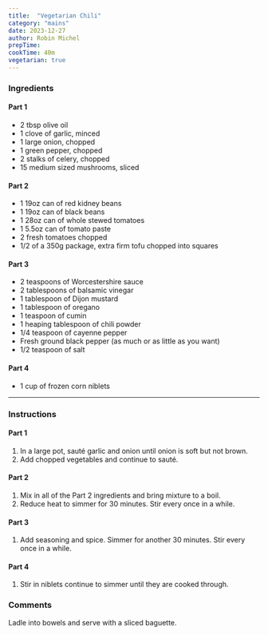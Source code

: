 ```yaml
---
title:  "Vegetarian Chili"
category: "mains"
date: 2023-12-27
author: Robin Michel
prepTime:
cookTime: 40m
vegetarian: true
---
```


### Ingredients

#### Part 1

- 2 tbsp olive oil
- 1 clove of garlic, minced
- 1 large onion, chopped
- 1 green pepper, chopped
- 2 stalks of celery, chopped
- 15 medium sized mushrooms, sliced

#### Part 2

- 1 19oz can of red kidney beans
- 1 19oz can of black beans
- 1 28oz can of whole stewed tomatoes
- 1 5.5oz can of tomato paste
- 2 fresh tomatoes chopped
- 1/2 of a 350g package, extra firm tofu chopped into squares

#### Part 3

- 2 teaspoons of Worcestershire sauce
- 2 tablespoons of balsamic vinegar
- 1 tablespoon of Dijon mustard
- 1 tablespoon of oregano
- 1 teaspoon of cumin
- 1 heaping tablespoon of chili powder
- 1/4 teaspoon of cayenne pepper
- Fresh ground black pepper (as much or as little as you want)
- 1/2 teaspoon of salt

#### Part 4

- 1 cup of frozen corn niblets

---

### Instructions

#### Part 1

1. In a large pot, sauté garlic and onion until onion is soft but not brown.
2. Add chopped vegetables and continue to sauté.

#### Part 2

1. Mix in all of the Part 2 ingredients and bring mixture to a boil.
2. Reduce heat to simmer for 30 minutes. Stir every once in a while.

#### Part 3

1. Add seasoning and spice. Simmer for another 30 minutes.  Stir every once in a while.

#### Part 4

1. Stir in niblets continue to simmer until they are cooked through.

### Comments

Ladle into bowels and serve with a sliced baguette.
